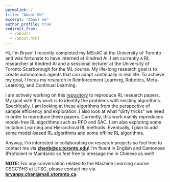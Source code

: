```yaml
---
permalink: /
title: "About Me"
excerpt: "About me"
author_profile: true
redirect_from: 
  - /about/
  - /about.html
---
```


Hi, I'm Bryan! I recently completed my MScAC at the University of Toronto and was fortunate to have interned at Kindred AI. I am currently a RL researcher at Kindred AI and a sessional lecturer at the University of Toronto Scarborough for the ML course. My life-long research goal is to create autonomous agents that can adapt continually in real life. To achieve my goal, I focus my research in Reinforcement Learning, Robotics, Meta-Learning, and Continual Learning.

I am actively working on this [repository](https://github.com/chanb/rl_sandbox_public) to reproduce RL research papers. My goal with this work is to identify the problems with existing algorithms. Specifically, I am looking at these algorithms from the perspective of sample efficiency and exploration. I also look at what "dirty tricks" we need in order to reproduce these papers. Currently, this work mainly reproduces model-free RL algorithms such as PPO and SAC. I am also exploring some Imitation Learning and Hierarchical RL methods. Eventually, I plan to add some model-based RL algorithms and some offline RL algorithms.

Anyway, I'm interested in collaborating on research projects so feel free to contact me via **chanb@cs.toronto.edu**! I'm fluent in English and Cantonese (Proficient in Mandarin) so feel free to message me in Chinese as well!

**NOTE:** For any conversation related to the Machine Learning course CSCC11H3 at UTSC, please contact me via **bryanpy.chan@mail.utoronto.ca**.
